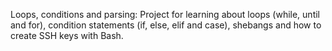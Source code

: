 Loops, conditions and parsing:
Project for learning about loops (while, until and for), condition statements (if, else, elif and case), shebangs and how to create SSH keys with Bash.
